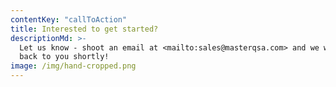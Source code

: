 ```yaml
---
contentKey: "callToAction"
title: Interested to get started?
descriptionMd: >-
  Let us know - shoot an email at <mailto:sales@masterqsa.com> and we will get
  back to you shortly!
image: /img/hand-cropped.png
---
```


